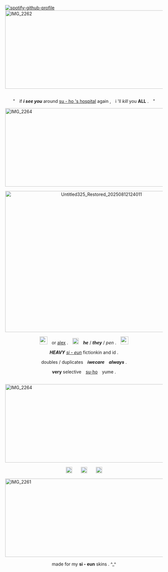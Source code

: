 [![spotify-github-profile](https://spotify-github-profile.kittinanx.com/api/view?uid=3126fmw2f6cuhyykbxzkfgyn7ize&cover_image=true&theme=novatorem&show_offline=false&background_color=121212&interchange=false&bar_color=f3dab5&bar_color_cover=false)](https://github.com/kittinan/spotify-github-profile)
<img width="2800" height="250" alt="IMG_2262" src="https://github.com/user-attachments/assets/a2eaf0e4-6028-463d-9a68-bd6b9513f427" />
 
<p align="center">" if <em><strong>i see you</strong></em> around <ins>su - ho 's hospital</ins> again , i 'll <em>kill</em> you <strong>ALL</strong> . " </p>
<img width="2800" height="250" alt="IMG_2264" src="https://github.com/user-attachments/assets/bbca38fb-d753-4b77-9d3e-d5eef5e366ef" />
<p align="center"><img width="600" height="450" alt="Untitled325_Restored_20250812124011" src="https://github.com/user-attachments/assets/b79b15a0-7e31-4c66-b95d-79a75ed62985" /></p>

<p align="center"><img src= "https://github.com/user-attachments/assets/aaed4d77-a67b-4f0b-9a13-4201b408d0f4" width="25"> or <ins>alex</ins> . <img src= "https://github.com/user-attachments/assets/de507a75-e9be-4dc4-b439-6cd7a7a3e600" width="20"> <em><strong>he</strong></em> / <em><strong>they</strong></em> / <em>pen</em> . <img src= "https://github.com/user-attachments/assets/2b2aa606-5a43-4fff-8c8f-99ffcb235d1c" width="25"></p>
<p align="center"><em><strong>HEAVY</strong></em> <em><ins>si - eun</ins></em> fictionkin and id .</p>
<p align="center">doubles / duplicates <em><strong>iwecare always</strong></em> .</p>
<p align="center"><strong>very</strong> selective <ins>su-ho</ins> yume .</p>

 <img width="2800" height="250" alt="IMG_2264" src="https://github.com/user-attachments/assets/946f294d-6d3c-4d86-a8ef-c5dbaf3a961a" />
<p align="center"> <img src= "https://github.com/user-attachments/assets/62ac50ec-2216-4937-b8f0-cfdbfde61c6c" width="20">  <img src= "https://github.com/user-attachments/assets/4bde0a03-2c22-44c9-b95a-5f712c74f6ab" width="20">  <img src= "https://github.com/user-attachments/assets/10b80471-0acf-4e47-9bb6-e9300ca803ea" width="20"> </p>
<img width="2800" height="250" alt="IMG_2261" src="https://github.com/user-attachments/assets/3ff0442e-ed4a-4abf-8b0a-a92cdb471ab3" />
<p align="center">made for my <strong>si - eun</strong> skins . ^_^</p>

